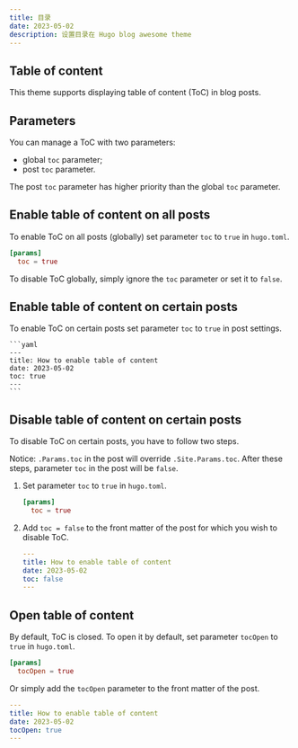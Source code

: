 ```yaml
---
title: 目录
date: 2023-05-02
description: 设置目录在 Hugo blog awesome theme
---
```


## Table of content

This theme supports displaying table of content (ToC) in blog posts.

## Parameters

You can manage a ToC with two parameters:
- global `toc` parameter;
- post `toc` parameter.

The post `toc` parameter has higher priority than the global `toc` parameter.

## Enable table of content on all posts

To enable ToC on all posts (globally) set parameter `toc` to `true` in `hugo.toml`.

```toml
[params]
  toc = true
```

To disable ToC globally, simply ignore the `toc` parameter or set it to `false`.

## Enable table of content on certain posts

To enable ToC on certain posts set parameter `toc` to `true` in post settings.

    ```yaml
    ---
    title: How to enable table of content
    date: 2023-05-02
    toc: true
    ---
    ```

## Disable table of content on certain posts

To disable ToC on certain posts, you have to follow two steps.

Notice: `.Params.toc` in the post will override `.Site.Params.toc`. After these steps, parameter `toc`  in the post will be `false`.

1.  Set parameter `toc` to `true` in `hugo.toml`.

    ```toml
    [params]
      toc = true
    ```

2.  Add `toc = false` to the front matter of the post for which you wish to disable ToC.

    ```yaml
    ---
    title: How to enable table of content
    date: 2023-05-02
    toc: false
    ---
    ```

## Open table of content

By default, ToC is closed. To open it by default, set parameter `tocOpen` to `true` in `hugo.toml`.

```toml
[params]
  tocOpen = true
```

Or simply add the `tocOpen` parameter to the front matter of the post.

```yaml
---
title: How to enable table of content
date: 2023-05-02
tocOpen: true
---
```
